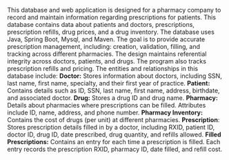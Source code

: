 This database and web application is designed for a pharmacy company to record and maintain information regarding prescriptions for patients. This database contains data about patients and doctors, prescriptions, prescription refills, drug prices, and a drug inventory. The database uses Java, Spring Boot, Mysql, and Maven. The goal is to provide accurate prescription management, including: creation, validation, filling, and tracking across different pharmacies. The design maintains referential integrity across doctors, patients, and drugs. The program also tracks prescription refills and pricing.  The entities and relationships in this database include:
	**Doctor:** Stores information about doctors, including SSN, last name, first name, specialty, and their first year of practice.
	**Patient:** Contains details such as ID, SSN, last name, first name, address, birthdate, and associated doctor.
	**Drug:** Stores a drug ID and drug name.
	**Pharmacy:** Details about pharmacies where prescriptions can be filled. Attributes include ID, name, address, and phone number.
	**Pharmacy Inventory:** Contains the cost of drugs (per unit) at different pharmacies.
	**Prescription**: Stores prescription details filled in by a doctor, including RXID, patient ID, doctor ID, drug ID, date prescribed, drug quantity, and refills allowed.
	**Filled Prescriptions:** Contains an entry for each time a prescription is filled. Each entry  records the prescription RXID, pharmacy ID, date filled, and refill cost.
